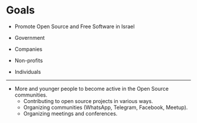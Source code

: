 # Goals


* Promote Open Source and Free Software in Israel

* Government
* Companies
* Non-profits
* Individuals

----

* More and younger people to become active in the Open Source communities.
    * Contributing to open source projects in various ways.
    * Organizing communities (WhatsApp, Telegram, Facebook, Meetup).
    * Organizing meetings and conferences.


